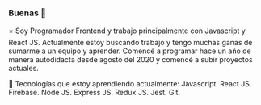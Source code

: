 ### Buenas 👋

⭐ Soy Programador Frontend y trabajo principalmente con Javascript y React JS. Actualmente estoy buscando trabajo y tengo muchas ganas de sumarme a un equipo y aprender. Comencé a programar hace un año de manera autodidacta desde agosto del 2020 y comencé a subir proyectos actuales.

🌱 Tecnologías que estoy aprendiendo actualmente:
Javascript.
React JS.
Firebase.
Node JS.
Express JS.
Redux JS.
Jest.
Git.



